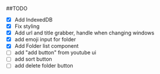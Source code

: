 ##TODO

- [x] Add IndexedDB
- [x] Fix styling
- [x] Add url and title grabber, handle when changing windows
- [x] add emoji input for folder
- [x] Add Folder list component
- [ ] add "add button" from youtube ui
- [ ] add sort button
- [ ] add delete folder button
